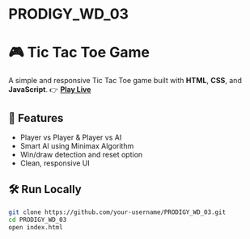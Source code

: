 # PRODIGY_WD_03
# 🎮 Tic Tac Toe Game
A simple and responsive Tic Tac Toe game built with **HTML**, **CSS**, and **JavaScript**.
👉 **[Play Live](https://abdulkerimn.github.io/PRODIGY_WD_03/)**
## 🚀 Features
- Player vs Player & Player vs AI
- Smart AI using Minimax Algorithm
- Win/draw detection and reset option
- Clean, responsive UI
## 🛠️ Run Locally

```bash
git clone https://github.com/your-username/PRODIGY_WD_03.git
cd PRODIGY_WD_03
open index.html
